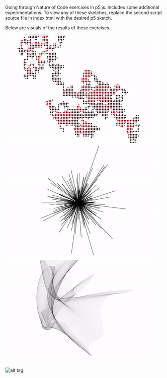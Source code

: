 Going through Nature of Code exercises in p5.js. Includes some additional experimentations. To view any of these sketches, replace the second script source file in index.html with the desired p5 sketch.

Below are visuals of the results of these exercises.

![alt tag](gifs/1_random_walker.gif)
![alt tag](gifs/2_guassian_spike.gif)
![alt tag](gifs/4_perlin_bezier.gif)
![alt tag](gifs/10_particle_systems.gif)
